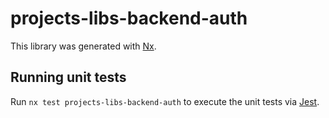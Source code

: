 # projects-libs-backend-auth

This library was generated with [Nx](https://nx.dev).

## Running unit tests

Run `nx test projects-libs-backend-auth` to execute the unit tests via [Jest](https://jestjs.io).
